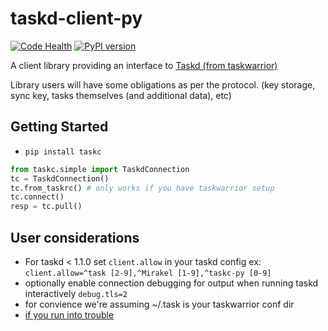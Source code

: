 taskd-client-py
===============
[![Code Health](https://landscape.io/github/jrabbit/taskd-client-py/master/landscape.svg?style=flat)](https://landscape.io/github/jrabbit/taskd-client-py/master)
[![PyPI version](https://img.shields.io/pypi/v/taskc.svg)](https://pypi.python.org/pypi/taskc)

A client library providing an interface to [Taskd (from taskwarrior)](http://tasktools.org/projects/taskd.html)

Library users will have some obligations as per the protocol. (key storage, sync key, tasks themselves (and additional data), etc)


Getting Started
---------------
* `pip install taskc`
```python 
from taskc.simple import TaskdConnection
tc = TaskdConnection()
tc.from_taskrc() # only works if you have taskwarrior setup
tc.connect()
resp = tc.pull()
```

User considerations
-------------------
* For taskd < 1.1.0 set `client.allow` in your taskd config ex: `client.allow=^task [2-9],^Mirakel [1-9],^taskc-py [0-9]`
* optionally enable connection debugging for output when running taskd interactively `debug.tls=2`
* for convience we're assuming ~/.task is your taskwarrior conf dir
* [if you run into trouble](http://taskwarrior.org/docs/taskserver/troubleshooting-sync.html)
